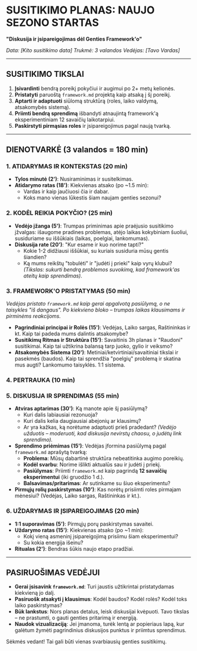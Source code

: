# SUSITIKIMO PLANAS: NAUJO SEZONO STARTAS
**"Diskusija ir įsipareigojimas dėl Genties Framework'o"**

*Data: [Kito susitikimo data]*
*Trukmė: 3 valandos*
*Vedėjas: [Tavo Vardas]*

---

## SUSITIKIMO TIKSLAI

1.  **Įsivardinti** bendrą poreikį pokyčiui ir augimui po 2+ metų kelionės.
2.  **Pristatyti** paruoštą `framework.md` projektą kaip atsaką į šį poreikį.
3.  **Aptarti ir adaptuoti** siūlomą struktūrą (roles, laiko valdymą, atsakomybės sistemą).
4.  **Priimti bendrą sprendimą** išbandyti atnaujintą framework'ą eksperimentiniam 12 savaičių laikotarpiui.
5.  **Paskirstyti pirmąsias roles** ir įsipareigojimus pagal naują tvarką.

---

## DIENOTVARKĖ (3 valandos = 180 min)

### 1. ATIDARYMAS IR KONTEKSTAS (20 min)

*   **Tylos minutė (2')**: Nusiraminimas ir susitelkimas.
*   **Atidarymo ratas (18')**: Kiekvienas atsako (po ~1.5 min):
    *   Vardas ir kaip jaučiuosi čia ir dabar.
    *   Koks mano vienas lūkestis šiam naujam genties sezonui?

### 2. KODĖL REIKIA POKYČIO? (25 min)

*   **Vedėjo įžanga (5')**: Trumpas priminimas apie praėjusio susitikimo įžvalgas: išaugome pradines problemas, atėjo laikas kokybiniam šuoliui, susiduriame su iššūkiais (laikas, poelgiai, lankomumas).
*   **Diskusija rate (20')**: "Kur esame ir kuo norime tapti?"
    *   Kokie 1-2 didžiausi iššūkiai, su kuriais susiduria mūsų gentis šiandien?
    *   Ką mums reikštų "tobulėti" ir "judėti į prieki" kaip vyrų klubui?
    *(Tikslas: sukurti bendrą problemos suvokimą, kad framework'as ateitų kaip sprendimas).*

### 3. FRAMEWORK'O PRISTATYMAS (50 min)

*Vedėjas pristato `framework.md` kaip gerai apgalvotą pasiūlymą, o ne taisykles "iš dangaus". Po kiekvieno bloko – trumpas laikas klausimams ir pirminėms reakcijoms.*

*   **Pagrindiniai principai ir Rolės (15')**: Vedėjas, Laiko sargas, Raštininkas ir kt. Kaip tai padeda mums dalintis atsakomybe?
*   **Susitikimų Ritmas ir Struktūra (15')**: Savaitinis 3h planas ir "Raudoni" susitikimai. Kaip tai užtikrina balansą tarp juoko, gylio ir veiksmo?
*   **Atsakomybės Sistema (20')**: Metiniai/ketvirtiniai/savaitiniai tikslai ir pasekmės (baudos). Kaip tai sprendžia "poelgių" problemą ir skatina mus augti? Lankomumo taisyklės. 1:1 sistema.

### 4. PERTRAUKA (10 min)

### 5. DISKUSIJA IR SPRENDIMAS (55 min)

*   **Atviras aptarimas (30')**: Ką manote apie šį pasiūlymą?
    *   Kuri dalis labiausiai rezonuoja?
    *   Kuri dalis kelia daugiausiai abejonių ar klausimų?
    *   Ar yra kažkas, ką norėtume adaptuoti prieš pradedant?
    *(Vedėjo užduotis – moderuoti, kad diskusija nevirstų chaosu, o judėtų link sprendimo).*
*   **Sprendimo priėmimas (15')**: Vedėjas įformina pasiūlymą pagal `framework.md` aprašytą tvarką:
    *   **Problema**: Mūsų dabartinė struktūra nebeatitinka augimo poreikių.
    *   **Kodėl svarbu**: Norime išlikti aktualūs sau ir judėti į priekį.
    *   **Pasiūlymas**: Priimti `framework.md` kaip pagrindą **12 savaičių eksperimentui** (iki gruodžio 1 d.).
    *   **Balsavimas/pritarimas**: Ar sutinkame su šiuo eksperimentu?
*   **Pirmųjų rolių paskirstymas (10')**: Kas norėtų prisiimti roles pirmajam mėnesiui? (Vedėjas, Laiko sargas, Raštininkas ir kt.).

### 6. UŽDARYMAS IR ĮSIPAREIGOJIMAS (20 min)

*   **1:1 suporavimas (5')**: Pirmųjų porų paskirstymas savaitei.
*   **Uždarymo ratas (15')**: Kiekvienas atsako (po ~1 min):
    *   Kokį vieną asmeninį įsipareigojimą prisiimu šiam eksperimentui?
    *   Su kokia energija išeinu?
*   **Ritualas (2')**: Bendras šūkis naujo etapo pradžiai.

---

## PASIRUOŠIMAS VEDĖJUI

*   **Gerai įsisavink `framework.md`**: Turi jaustis užtikrintai pristatydamas kiekvieną jo dalį.
*   **Pasiruošk atsakyti į klausimus**: Kodėl baudos? Kodėl rolės? Kodėl toks laiko paskirstymas?
*   **Būk lankstus**: Nors planas detalus, leisk diskusijai kvėpuoti. Tavo tikslas – ne prastumti, o gauti genties pritarimą ir energiją.
*   **Naudok vizualizaciją**: Jei įmanoma, turėk lentą ar popieriaus lapą, kur galėtum žymėti pagrindinius diskusijos punktus ir priimtus sprendimus.

Sėkmės vedant! Tai gali būti vienas svarbiausių genties susitikimų.

